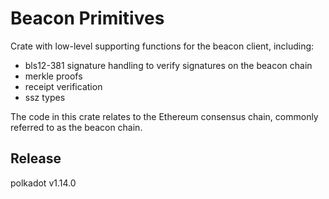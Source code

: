 # Beacon Primitives

Crate with low-level supporting functions for the beacon client, including:

- bls12-381 signature handling to verify signatures on the beacon chain
- merkle proofs
- receipt verification
- ssz types

The code in this crate relates to the Ethereum consensus chain, commonly referred to as the beacon chain.


## Release

polkadot v1.14.0
